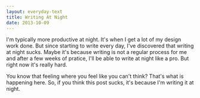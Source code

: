 ```yaml
---
layout: everyday-text
title: Writing At Night
date: 2013-10-09
---
```


I'm typically more productive at night. It's when I get a lot of my design work done. But since starting to write every day, I've discovered that writing at night sucks. Maybe it's because writing is not a regular process for me and after a few weeks of pratice, I'll be able to write at night like a pro. But right now it's really hard.

You know that feeling where you feel like you can't think? That's what is happening here. So, if you think this post sucks, it's because I'm writing it at night.